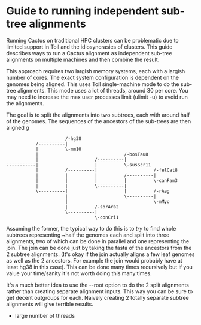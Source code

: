 # Guide to running independent sub-tree alignments

Running Cactus on traditional HPC clusters can be problematic due to limited
support in Toil and the idiosyncrasies of clusters.  This guide describes ways
to run a Cactus alignment as independent sub-tree alignments on multiple
machines and then combine the result.

This approach requires two largish memory systems, each with a largish number
of cores.  The exact system configuration is dependent on the genomes being
aligned.  This uses Toil single-machine mode to do the sub-tree alignments.
This mode uses a lot of threads, around 30 per core.  You may need to increase
the max user processes limit (ulimit -u) to avoid run the alignments.

The goal is to split the alignments into two subtrees, each with around half
of the genomes.  The sequences of the ancestors of the sub-trees are then aligned g



                          /-hg38
               /----------|
               |          \-mm10
               |                                /-bosTau8
               |                     /----------|
    -----------|                     |          \-susScr11
               |          /----------|                     /-felCat8
               |          |          |          /----------|
               |          |          |          |          \-canFam3
               |          |          \----------|
               \----------|                     |          /-rAeg
                          |                     \----------|
                          |                                \-mMyo
                          |          /-sorAra2
                          \----------|
                                     \-conCri1




Assuming the former, the typical way to do this is to *try* to find whole
subtrees representing ~half the genomes each and split into three
alignments, two of which can be done in parallel and one representing the
join. The join can be done just by taking the fasta of the ancestors from
the 2 subtree alignments. (It's okay if the join actually aligns a few leaf
genomes as well as the 2 ancestors. For example the join would probably
have at least hg38 in this case). This can be done many times recursively
but if you value your time/sanity it's not worth doing this many times.

It's a much better idea to use the --root option to do the 2 split
alignments rather than creating separate alignment inputs. This way you can
be sure to get decent outgroups for each. Naively creating 2 totally
separate subtree alignments will give terrible results.




- large number of threads
